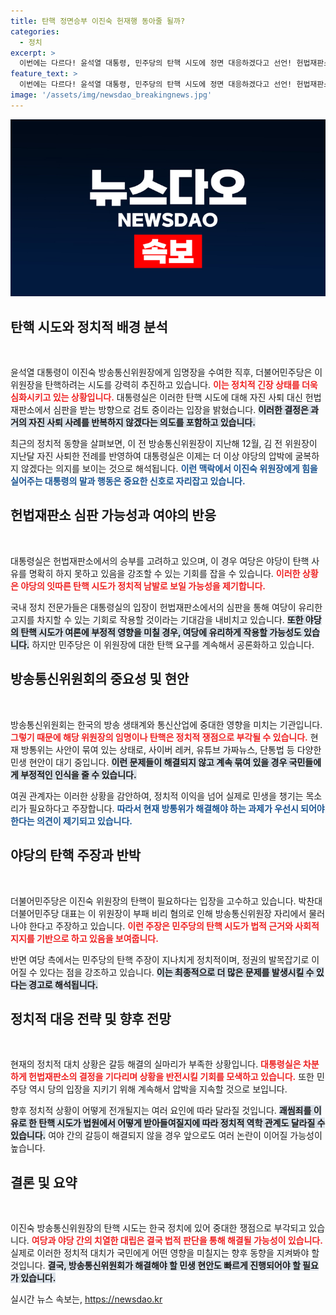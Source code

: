 ```yaml
---
title: 탄핵 정면승부 이진숙 헌재행 동아줄 될까?
categories:
  - 정치
excerpt: >
  이번에는 다르다! 윤석열 대통령, 민주당의 탄핵 시도에 정면 대응하겠다고 선언! 헌법재판소에서 맞서 싸울 준비를 마쳤다. 과연 민주당의 주먹구구식 탄핵 남발은 결실을 맺을 것인가?
feature_text: >
  이번에는 다르다! 윤석열 대통령, 민주당의 탄핵 시도에 정면 대응하겠다고 선언! 헌법재판소에서 맞서 싸울 준비를 마쳤다. 과연 민주당의 주먹구구식 탄핵 남발은 결실을 맺을 것인가?
image: '/assets/img/newsdao_breakingnews.jpg'
---
```


<p><img src="/assets/img/newsdao_breakingnews.jpg" alt="implanttips 속보" /></p>

<h2 data-ke-size="size26">탄핵 시도와 정치적 배경 분석</h2>

<p data-ke-size="size16">&nbsp;</p>

<p>윤석열 대통령이 이진숙 방송통신위원장에게 임명장을 수여한 직후, 더불어민주당은 이 위원장을 탄핵하려는 시도를 강력히 추진하고 있습니다. <b><span style="color: #ee2323;">이는 정치적 긴장 상태를 더욱 심화시키고 있는 상황입니다.</span></b> 대통령실은 이러한 탄핵 시도에 대해 자진 사퇴 대신 헌법재판소에서 심판을 받는 방향으로 검토 중이라는 입장을 밝혔습니다. <b><span style="background-color: #21538527;">이러한 결정은 과거의 자진 사퇴 사례를 반복하지 않겠다는 의도를 포함하고 있습니다.</span></b> </p>

<p>최근의 정치적 동향을 살펴보면, 이 전 방송통신위원장이 지난해 12월, 김 전 위원장이 지난달 자진 사퇴한 전례를 반영하여 대통령실은 이제는 더 이상 야당의 압박에 굴복하지 않겠다는 의지를 보이는 것으로 해석됩니다. <b><span style="color: #1a5490;">이런 맥락에서 이진숙 위원장에게 힘을 실어주는 대통령의 말과 행동은 중요한 신호로 자리잡고 있습니다.</span></b> </p>

<h2 data-ke-size="size26">헌법재판소 심판 가능성과 여야의 반응</h2>

<p data-ke-size="size16">&nbsp;</p>

<p>대통령실은 헌법재판소에서의 승부를 고려하고 있으며, 이 경우 여당은 야당이 탄핵 사유를 명확히 하지 못하고 있음을 강조할 수 있는 기회를 잡을 수 있습니다. <b><span style="color: #ee2323;">이러한 상황은 야당의 잇따른 탄핵 시도가 정치적 남발로 보일 가능성을 제기합니다.</span></b> </p>

<p>국내 정치 전문가들은 대통령실의 입장이 헌법재판소에서의 심판을 통해 여당이 유리한 고지를 차지할 수 있는 기회로 작용할 것이라는 기대감을 내비치고 있습니다. <b><span style="background-color: #21538527;">또한 야당의 탄핵 시도가 여론에 부정적 영향을 미칠 경우, 여당에 유리하게 작용할 가능성도 있습니다.</span></b> 하지만 민주당은 이 위원장에 대한 탄핵 요구를 계속해서 공론화하고 있습니다. </p>

<h2 data-ke-size="size26">방송통신위원회의 중요성 및 현안</h2>

<p data-ke-size="size16">&nbsp;</p>

<p>방송통신위원회는 한국의 방송 생태계와 통신산업에 중대한 영향을 미치는 기관입니다. <b><span style="color: #ee2323;">그렇기 때문에 해당 위원장의 임명이나 탄핵은 정치적 쟁점으로 부각될 수 있습니다.</span></b> 현재 방통위는 사안이 묶여 있는 상태로, 사이버 레커, 유튜브 가짜뉴스, 단통법 등 다양한 민생 현안이 대기 중입니다. <b><span style="background-color: #21538527;">이런 문제들이 해결되지 않고 계속 묶여 있을 경우 국민들에게 부정적인 인식을 줄 수 있습니다.</span></b> </p>

<p>여권 관계자는 이러한 상황을 감안하여, 정치적 이익을 넘어 실제로 민생을 챙기는 목소리가 필요하다고 주장합니다. <b><span style="color: #1a5490;">따라서 현재 방통위가 해결해야 하는 과제가 우선시 되어야 한다는 의견이 제기되고 있습니다.</span></b> </p>

<h2 data-ke-size="size26">야당의 탄핵 주장과 반박</h2>

<p data-ke-size="size16">&nbsp;</p>

<p>더불어민주당은 이진숙 위원장의 탄핵이 필요하다는 입장을 고수하고 있습니다. 박찬대 더불어민주당 대표는 이 위원장이 부패 비리 혐의로 인해 방송통신위원장 자리에서 물러나야 한다고 주장하고 있습니다. <b><span style="color: #ee2323;">이런 주장은 민주당의 탄핵 시도가 법적 근거와 사회적 지지를 기반으로 하고 있음을 보여줍니다.</span></b> </p>

<p>반면 여당 측에서는 민주당의 탄핵 주장이 지나치게 정치적이며, 정권의 발목잡기로 이어질 수 있다는 점을 강조하고 있습니다. <b><span style="background-color: #21538527;">이는 최종적으로 더 많은 문제를 발생시킬 수 있다는 경고로 해석됩니다.</span></b> </p>

<h2 data-ke-size="size26">정치적 대응 전략 및 향후 전망</h2>

<p data-ke-size="size16">&nbsp;</p>

<p>현재의 정치적 대치 상황은 갈등 해결의 실마리가 부족한 상황입니다. <b><span style="color: #ee2323;">대통령실은 차분하게 헌법재판소의 결정을 기다리며 상황을 반전시킬 기회를 모색하고 있습니다.</span></b> 또한 민주당 역시 당의 입장을 지키기 위해 계속해서 압박을 지속할 것으로 보입니다. </p>

<p>향후 정치적 상황이 어떻게 전개될지는 여러 요인에 따라 달라질 것입니다. <b><span style="background-color: #21538527;">괘씸죄를 이유로 한 탄핵 시도가 법원에서 어떻게 받아들여질지에 따라 정치적 역학 관계도 달라질 수 있습니다.</span></b> 여야 간의 갈등이 해결되지 않을 경우 앞으로도 여러 논란이 이어질 가능성이 높습니다. </p>

<h2 data-ke-size="size26">결론 및 요약</h2>

<p data-ke-size="size16">&nbsp;</p>

<p>이진숙 방송통신위원장의 탄핵 시도는 한국 정치에 있어 중대한 쟁점으로 부각되고 있습니다. <b><span style="color: #ee2323;">여당과 야당 간의 치열한 대립은 결국 법적 판단을 통해 해결될 가능성이 있습니다.</span></b> 실제로 이러한 정치적 대치가 국민에게 어떤 영향을 미칠지는 향후 동향을 지켜봐야 할 것입니다. <b><span style="background-color: #21538527;">결국, 방송통신위원회가 해결해야 할 민생 현안도 빠르게 진행되어야 할 필요가 있습니다.</span></b> </p>
실시간 뉴스 속보는, <a href="https://newsdao.kr" rel="dofollow">https://newsdao.kr</a>


